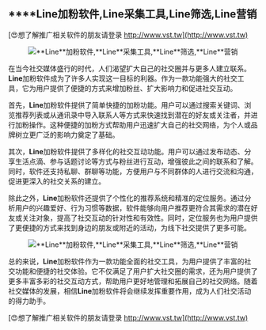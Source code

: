 ## ****Line**加粉软件,**Line**采集工具,**Line**筛选,**Line**营销**

[😍想了解推广相关软件的朋友请登录 http://www.vst.tw](http://www.vst.tw)

 <center><img src="https://vst.tw/MP4/tuiguang/png/4.png" alt="**Line**加粉软件,**Line**采集工具,**Line**筛选,**Line**营销"></center>

在当今社交媒体盛行的时代，人们渴望扩大自己的社交圈并与更多人建立联系。**Line**加粉软件成为了许多人实现这一目标的利器。作为一款功能强大的社交工具，它为用户提供了便捷的方式来增加粉丝、扩大影响力和促进社交互动。

首先，**Line**加粉软件提供了简单快捷的加粉功能。用户可以通过搜索关键词、浏览推荐列表或从通讯录中导入联系人等方式来快速找到潜在的好友或关注者，并进行加粉操作。这种便捷的加粉方式帮助用户迅速扩大自己的社交网络，为个人或品牌树立更广泛的影响力奠定了基础。

其次，**Line**加粉软件提供了多样化的社交互动功能。用户可以通过发布动态、分享生活点滴、参与话题讨论等方式与粉丝进行互动，增强彼此之间的联系和了解。同时，软件还支持私聊、群聊等功能，方便用户与不同群体的人进行交流和沟通，促进更深入的社交关系的建立。

除此之外，**Line**加粉软件还提供了个性化的推荐系统和精准的定位服务。通过分析用户的兴趣爱好、行为习惯等数据，软件能够向用户推荐更符合其需求的潜在好友或关注对象，提高了社交互动的针对性和有效性。同时，定位服务也为用户提供了更便捷的方式来找到身边的朋友或附近的活动，为线下社交提供了更多可能。

 <center><img src="https://vst.tw/MP4/tuiguang/png/2.png" alt="**Line**加粉软件,**Line**采集工具,**Line**筛选,**Line**营销"></center>

总的来说，**Line**加粉软件作为一款功能全面的社交工具，为用户提供了丰富的社交功能和便捷的社交体验。它不仅满足了用户扩大社交圈的需求，还为用户提供了更多丰富多彩的社交互动方式，帮助用户更好地管理和拓展自己的社交网络。随着社交媒体的发展，相信**Line**加粉软件将会继续发挥重要作用，成为人们社交活动的得力助手。

[😍想了解推广相关软件的朋友请登录 http://www.vst.tw](http://www.vst.tw)



